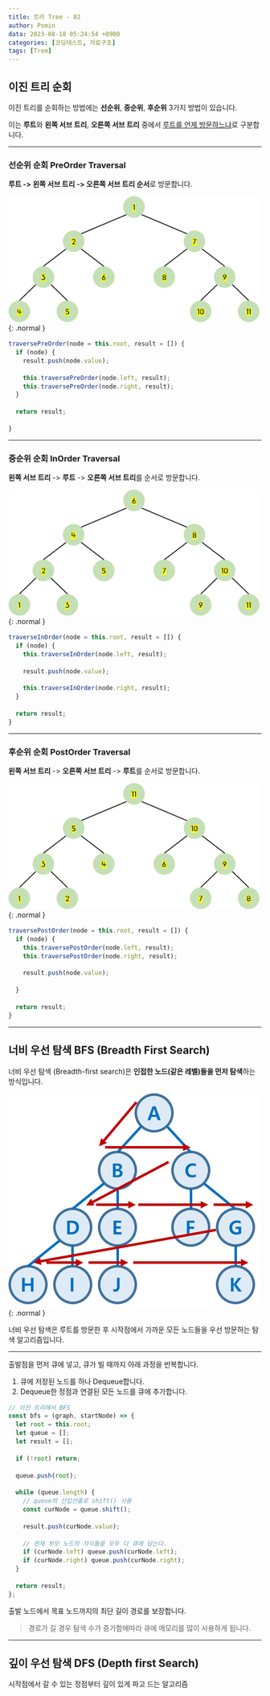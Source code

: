 ```yaml
---
title: 트리 Tree - 02
author: Psmin
data: 2023-08-18 05:24:54 +0900
categories: [코딩테스트, 자료구조]
tags: [Tree]
---
```


## 이진 트리 순회

이진 트리를 순회하는 방법에는 **선순위**, **중순위**, **후순위** 3가지 방법이 있습니다.

이는 **루트**와 **왼쪽 서브 트리**, **오른쪽 서브 트리** 중에서 <u>루트를 언제 방문하느냐</u>로 구분합니다.

---

### 선순위 순회 PreOrder Traversal

**루트 -> 왼쪽 서브 트리 -> 오른쪽 서브 트리 순서**로 방문합니다.

![preorder](/assets/img/preorder.png){: .normal }

```js
traversePreOrder(node = this.root, result = []) {
  if (node) {
    result.push(node.value);

    this.traversePreOrder(node.left, result);
    this.traversePreOrder(node.right, result);
  }

  return result;

}
```

---

### 중순위 순회 InOrder Traversal

**왼쪽 서브 트리** -> **루트** -> **오른쪽 서브 트리**를 순서로 방문합니다.

![inorder](/assets/img/inorder.png){: .normal }

```js
traverseInOrder(node = this.root, result = []) {
  if (node) {
    this.traverseInOrder(node.left, result);

    result.push(node.value);

    this.traverseInOrder(node.right, result);
  }

  return result;
}
```

---

### 후순위 순회 PostOrder Traversal

**왼쪽 서브 트리** -> **오른쪽 서브 트리** -> **루트**를 순서로 방문합니다.

![postorder](/assets/img/postorder.png){: .normal }

```js
traversePostOrder(node = this.root, result = []) {
  if (node) {
    this.traversePostOrder(node.left, result);
    this.traversePostOrder(node.right, result);

    result.push(node.value);

  }

  return result;
}
```

---

## 너비 우선 탐색 BFS (Breadth First Search)

너비 우선 탐색 (Breadth-first search)은 **인접한 노드(같은 레벨)들을 먼저 탐색**하는 방식입니다.

![bfs](/assets/img/bfs.png){: .normal }

너비 우선 탐색은 루트를 방문한 후 시작점에서 가까운 모든 노드들을 우선 방문하는 탐색 알고리즘입니다.

---

출발점을 먼저 큐에 넣고, 큐가 빌 때까지 아래 과정을 반복합니다.

1. 큐에 저장된 노드를 하나 Dequeue합니다.
2. Dequeue한 정점과 연결된 모든 노드를 큐에 추가합니다.

```js
// 이진 트리에서 BFS
const bfs = (graph, startNode) => {
  let root = this.root;
  let queue = [];
  let result = [];

  if (!root) return;

  queue.push(root);

  while (queue.length) {
    // queue의 선입선출로 shift() 사용
    const curNode = queue.shift();

    result.push(curNode.value);

    // 현재 부모 노드의 자식들을 모두 다 큐에 담는다.
    if (curNode.left) queue.push(curNode.left);
    if (curNode.right) queue.push(curNode.right);
  }

  return result;
};
```

출발 노드에서 목표 노드까지의 최단 길이 경로를 보장합니다.

> 경로가 길 경우 탐색 수가 증가함에따라 큐에 메모리를 많이 사용하게 됩니다.

---

## 깊이 우선 탐색 DFS (Depth first Search)

시작점에서 갈 수 있는 정점부터 깊이 있게 파고 드는 알고리즘
